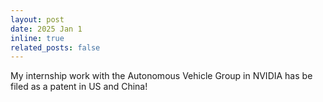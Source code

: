 ```yaml
---
layout: post
date: 2025 Jan 1
inline: true
related_posts: false
---
```


My internship work with the Autonomous Vehicle Group in NVIDIA has be filed as a patent in US and China!
